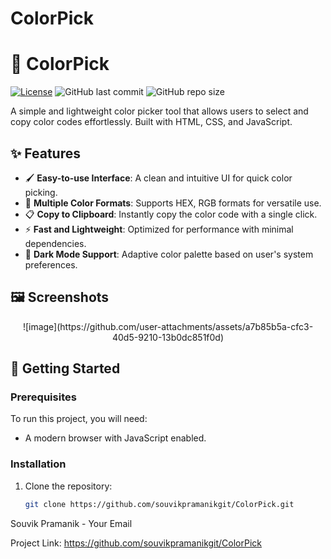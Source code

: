 # ColorPick
# 🎨 ColorPick

[![License](https://img.shields.io/github/license/souvikpramanikgit/ColorPick)](LICENSE) ![GitHub last commit](https://img.shields.io/github/last-commit/souvikpramanikgit/ColorPick) ![GitHub repo size](https://img.shields.io/github/repo-size/souvikpramanikgit/ColorPick)

A simple and lightweight color picker tool that allows users to select and copy color codes effortlessly. Built with HTML, CSS, and JavaScript.

## ✨ Features

- 🖌️ **Easy-to-use Interface**: A clean and intuitive UI for quick color picking.
- 🎨 **Multiple Color Formats**: Supports HEX, RGB formats for versatile use.
- 📋 **Copy to Clipboard**: Instantly copy the color code with a single click.
- ⚡ **Fast and Lightweight**: Optimized for performance with minimal dependencies.
- 🌙 **Dark Mode Support**: Adaptive color palette based on user's system preferences.

## 🖼️ Screenshots

<p align="center">
  ![image](https://github.com/user-attachments/assets/a7b85b5a-cfc3-40d5-9210-13b0dc851f0d)
</p>

## 🚀 Getting Started

### Prerequisites

To run this project, you will need:

- A modern browser with JavaScript enabled.

### Installation

1. Clone the repository:

   ```bash
   git clone https://github.com/souvikpramanikgit/ColorPick.git

Souvik Pramanik - Your Email

Project Link: https://github.com/souvikpramanikgit/ColorPick


